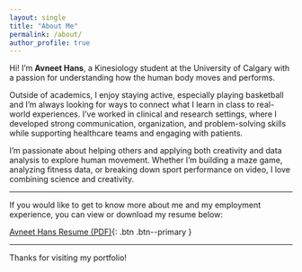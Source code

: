 ```yaml
---
layout: single
title: "About Me"
permalink: /about/
author_profile: true
---
```


Hi! I’m **Avneet Hans**, a Kinesiology student at the University of Calgary with a passion for understanding how the human body moves and performs.

Outside of academics, I enjoy staying active, especially playing basketball and I’m always looking for ways to connect what I learn in class to real-world experiences. I’ve worked in clinical and research settings, where I developed strong communication, organization, and problem-solving skills while supporting healthcare teams and engaging with patients.

I’m passionate about helping others and applying both creativity and data analysis to explore human movement. Whether I’m building a maze game, analyzing fitness data, or breaking down sport performance on video, I love combining science and creativity.

---

If you would like to get to know more about me and my employment experience, you can view or download my resume below: 

[Avneet Hans Resume (PDF)](/Final/assets/files/resume.pdf){: .btn .btn--primary }

---

Thanks for visiting my portfolio!
